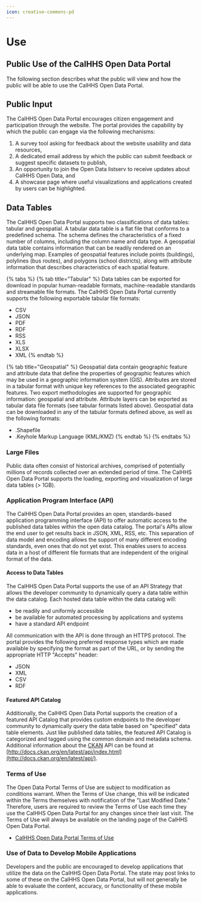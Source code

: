 ```yaml
---
icon: creative-commons-pd
---
```


# Use

## Public Use of the CalHHS Open Data Portal

The following section describes what the public will view and how the public will be able to use the CalHHS Open Data Portal.

## Public Input

The CalHHS Open Data Portal encourages citizen engagement and participation through the website. The portal provides the capability by which the public can engage via the following mechanisms:

1. A survey tool asking for feedback about the website usability and data resources,
2. A dedicated email address by which the public can submit feedback or suggest specific datasets to publish,
3. An opportunity to join the Open Data listserv to receive updates about CalHHS Open Data, and
4. A showcase page where useful visualizations and applications created by users can be highlighted.

## Data Tables

The CalHHS Open Data Portal supports two classifications of data tables: tabular and geospatial. A tabular data table is a flat file that conforms to a predefined schema. The schema defines the characteristics of a fixed number of columns, including the column name and data type. A geospatial data table contains information that can be readily rendered on an underlying map. Examples of geospatial features include points (buildings), polylines (bus routes), and polygons (school districts), along with attribute information that describes characteristics of each spatial feature.

{% tabs %}
{% tab title="Tabular" %}
Data tables can be exported for download in popular human-readable formats, machine-readable standards and streamable file formats. The CalHHS Open Data Portal currently supports the following exportable tabular file formats:

* CSV
* JSON
* PDF
* RDF
* RSS
* XLS
* XLSX
* XML
{% endtab %}

{% tab title="Geospatial" %}
Geospatial data contain geographic feature and attribute data that define the properties of geographic features which may be used in a geographic information system (GIS). Attributes are stored in a tabular format with unique key references to the associated geographic features. Two export methodologies are supported for geographic information: geospatial and attribute. Attribute layers can be exported as tabular data file formats (see tabular formats listed above). Geospatial data can be downloaded in any of the tabular formats defined above, as well as the following formats:

* .Shapefile
* .Keyhole Markup Language (KML/KMZ)
{% endtab %}
{% endtabs %}

### **Large Files**

Public data often consist of historical archives, comprised of potentially millions of records collected over an extended period of time. The CalHHS Open Data Portal supports the loading, exporting and visualization of large data tables (> 1GB).

### Application Program Interface (API)

The CalHHS Open Data Portal provides an open, standards-based application programming interface (API) to offer automatic access to the published data tables within the open data catalog. The portal's APIs allow the end user to get results back in JSON, XML, RSS, etc. This separation of data model and encoding allows the support of many different encoding standards, even ones that do not yet exist. This enables users to access data in a host of different file formats that are independent of the original format of the data.

#### **Access to Data Tables**

The CalHHS Open Data Portal supports the use of an API Strategy that allows the developer community to dynamically query a data table within the data catalog. Each hosted data table within the data catalog will:

* be readily and uniformly accessible
* be available for automated processing by applications and systems
* have a standard API endpoint

All communication with the API is done through an HTTPS protocol. The portal provides the following preferred response types which are made available by specifying the format as part of the URL, or by sending the appropriate HTTP "Accepts" header:

* JSON
* XML
* CSV
* RDF

#### **Featured API Catalog**

Additionally, the CalHHS Open Data Portal supports the creation of a featured API Catalog that provides custom endpoints to the developer community to dynamically query the data table based on "specified" data table elements. Just like published data tables, the featured API Catalog is categorized and tagged using the common domain and metadata schema. Additional information about the [CKAN](https://ckan.org/) API can be found at [http://docs.ckan.org/en/latest/api/index.html](http://docs.ckan.org/en/latest/api/).

### Terms of Use

The Open Data Portal Terms of Use are subject to modification as conditions warrant. When the Terms of Use change, this will be indicated within the Terms themselves with notification of the "Last Modified Date." Therefore, users are required to review the Terms of Use each time they use the CalHHS Open Data Portal for any changes since their last visit. The Terms of Use will always be available on the landing page of the CalHHS Open Data Portal.

* [CalHHS Open Data Portal Terms of Use](https://data.chhs.ca.gov/pages/terms)

### Use of Data to Develop Mobile Applications

Developers and the public are encouraged to develop applications that utilize the data on the CalHHS Open Data Portal. The state may post links to some of these on the CalHHS Open Data Portal, but will not generally be able to evaluate the content, accuracy, or functionality of these mobile applications.

